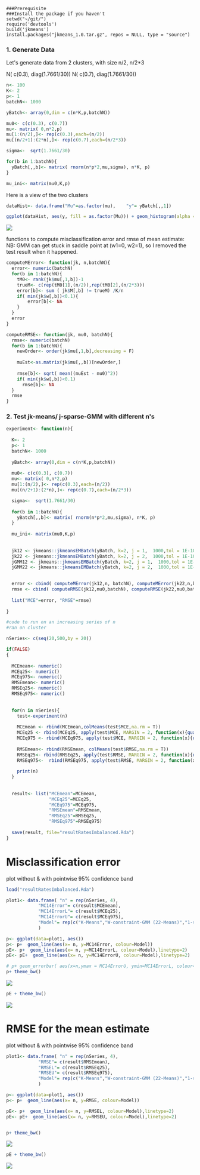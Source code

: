     ###Prerequisite
    ###Install the package if you haven't
    setwd("~/git/")
    require('devtools')
    build('jkmeans')
    install.packages("jkmeans_1.0.tar.gz", repos = NULL, type = "source")

### 1. Generate Data

Let's generate data from 2 clusters, with size n/2, n/2\*3

N( c(0.3), diag(1.7661/30)) N( c(0.7), diag(1.7661/30))

``` r
n<- 100
K<- 2
p<- 1
batchN<- 1000

yBatch<- array(0,dim = c(n*K,p,batchN))

mu0<- c(c(0.3), c(0.7))
mu<- matrix( 0,n*2,p)
mu[1:(n/2),]<- rep(c(0.3),each=(n/2))
mu[(n/2+1):(2*n),]<- rep(c(0.7),each=(n/2*3))

sigma<-  sqrt(1.7661/30)

for(b in 1:batchN){
  yBatch[,,b]<- matrix( rnorm(n*p*2,mu,sigma), n*K, p)
}

mu_ini<- matrix(mu0,K,p)
```

Here is a view of the two clusters

``` r
dataHist<- data.frame("Mu"=as.factor(mu),    "y"= yBatch[,,1])

ggplot(dataHist, aes(y, fill = as.factor(Mu))) + geom_histogram(alpha = 0.2,bins = 30,  position="identity")
```

![](convergenceRatesImbalanced_files/figure-markdown_github/unnamed-chunk-3-1.png)

functions to compute misclassification error and rmse of mean estimate: NB: GMM can get stuck in saddle point at (w1=0, w2=1), so I removed the test result when it happened.

``` r
computeMError<- function(jk, n,batchN){
  error<- numeric(batchN)
  for(b in 1:batchN){
    tM0<- rank(jk$mu[,1,b])-1
    trueM<- c(rep(tM0[1],(n/2)),rep(tM0[2],(n/2*3)))
    error[b]<- sum ( jk$M[,b] != trueM) /K/n
    if( min(jk$w[,b])<0.1){
        error[b]<- NA
    }
  }
  error
}

computeRMSE<- function(jk, mu0, batchN){
  rmse<- numeric(batchN)
  for(b in 1:batchN){
    newOrder<- order(jk$mu[,1,b],decreasing = F)
    
    muEst<-as.matrix(jk$mu[,,b])[newOrder,]
   
    rmse[b]<- sqrt( mean((muEst - mu0)^2))
    if( min(jk$w[,b])<0.1)
      rmse[b]<- NA
  }
  rmse
}
```

### 2. Test jk-means/ j-sparse-GMM with different n's

``` r
experiment<- function(n){
  
  K<- 2
  p<- 1
  batchN<- 1000
  
  yBatch<- array(0,dim = c(n*K,p,batchN))
  
  mu0<- c(c(0.3), c(0.7))
  mu<- matrix( 0,n*2,p)
  mu[1:(n/2),]<- rep(c(0.3),each=(n/2))
  mu[(n/2+1):(2*n),]<- rep(c(0.7),each=(n/2*3))

  sigma<-  sqrt(1.7661/30)
  
  for(b in 1:batchN){
    yBatch[,,b]<- matrix( rnorm(n*p*2,mu,sigma), n*K, p)
  }
  
  mu_ini<- matrix(mu0,K,p)
  
  
  jk12 <- jkmeans::jkmeansEMBatch(yBatch, k=2, j = 1,  1000,tol = 1E-10,useKmeansIni = F, meansIni = mu_ini, fixW = T)
  jk22 <- jkmeans::jkmeansEMBatch(yBatch, k=2, j = 2,  1000,tol = 1E-10,useKmeansIni = F, meansIni = mu_ini, fixW = T)
  jGMM12 <- jkmeans::jkmeansEMBatch(yBatch, k=2, j = 1,  1000,tol = 1E-10,useKmeansIni = F, meansIni = mu_ini, fixW = F)
  jGMM22 <- jkmeans::jkmeansEMBatch(yBatch, k=2, j = 2,  1000,tol = 1E-10,useKmeansIni = F, meansIni = mu_ini, fixW = F)

  
  error <- cbind( computeMError(jk12,n, batchN), computeMError(jk22,n,batchN), computeMError(jGMM12,n,batchN),computeMError(jGMM22,n,batchN))
  rmse <- cbind( computeRMSE(jk12,mu0,batchN), computeRMSE(jk22,mu0,batchN), computeRMSE(jGMM12,mu0,batchN),computeRMSE(jGMM22,mu0,batchN))
    
  list("MCE"=error, "RMSE"=rmse)
  
}
```

``` r
#code to run on an increasing series of n
#ran on cluster

nSeries<- c(seq(20,500,by = 20))

if(FALSE)
{
  
  MCEmean<- numeric()
  MCEq25<- numeric()
  MCEq975<- numeric()
  RMSEmean<- numeric()
  RMSEq25<- numeric()
  RMSEq975<- numeric()
  
  
  for(n in nSeries){
    test<-experiment(n)
    
    MCEmean <- rbind(MCEmean,colMeans(test$MCE,na.rm = T))
    MCEq25 <- rbind(MCEq25, apply(test$MCE, MARGIN = 2, function(x){quantile(x,probs = 0.025,na.rm = T)}))
    MCEq975 <- rbind(MCEq975, apply(test$MCE, MARGIN = 2, function(x){quantile(x,probs = 0.975,na.rm = T)}))
    
    RMSEmean<- rbind(RMSEmean, colMeans(test$RMSE,na.rm = T))
    RMSEq25<- rbind(RMSEq25, apply(test$RMSE, MARGIN = 2, function(x){quantile(x,probs = 0.025,na.rm = T)}))
    RMSEq975<-  rbind(RMSEq975, apply(test$RMSE, MARGIN = 2, function(x){quantile(x,probs = 0.975,na.rm = T)}))
    
    print(n)
  }
  
  
  result<- list("MCEmean"=MCEmean,
                "MCEq25"=MCEq25,
                "MCEq975"=MCEq975,
                "RMSEmean"=RMSEmean,
                "RMSEq25"=RMSEq25,
                "RMSEq975"=RMSEq975)
  
  save(result, file="resultRatesImbalanced.Rda")
}
```

Misclassification error
=======================

plot without & with pointwise 95% confidence band

``` r
load("resultRatesImbalanced.Rda")

plot1<- data.frame( "n" = rep(nSeries, 4),
            "MC14Error"= c(result$MCEmean),
            "MC14ErrorL"= c(result$MCEq25),
            "MC14ErrorU"= c(result$MCEq975),
            "Model"= rep(c("K-Means","W-constraint-GMM (22-Means)","1-sparse-GMM","GMM"),each= length(nSeries))
            )

p<- ggplot(data=plot1, aes())
p<- p+  geom_line(aes(x= n, y=MC14Error, colour=Model)) 
pE<- p+  geom_line(aes(x= n, y=MC14ErrorL, colour=Model),linetype=2) 
pE<- pE+  geom_line(aes(x= n, y=MC14ErrorU, colour=Model),linetype=2) 

# p+ geom_errorbar( aes(x=n,ymax = MC14ErrorU, ymin=MC14ErrorL, colour=Model),width=0.2)
p+ theme_bw()
```

![](convergenceRatesImbalanced_files/figure-markdown_github/unnamed-chunk-7-1.png)

``` r
pE + theme_bw()
```

![](convergenceRatesImbalanced_files/figure-markdown_github/unnamed-chunk-7-2.png)

RMSE for the mean estimate
==========================

plot without & with pointwise 95% confidence band

``` r
plot1<- data.frame( "n" = rep(nSeries, 4),
            "RMSE"= c(result$RMSEmean),
            "RMSEL"= c(result$RMSEq25),
            "RMSEU"= c(result$RMSEq975),
            "Model"= rep(c("K-Means","W-constraint-GMM (22-Means)","1-sparse-GMM","GMM"),each= length(nSeries))
            )

p<- ggplot(data=plot1, aes())
p<- p+  geom_line(aes(x= n, y=RMSE, colour=Model)) 

pE<- p+  geom_line(aes(x= n, y=RMSEL, colour=Model),linetype=2) 
pE<- pE+  geom_line(aes(x= n, y=RMSEU, colour=Model),linetype=2) 


p+ theme_bw()
```

![](convergenceRatesImbalanced_files/figure-markdown_github/unnamed-chunk-8-1.png)

``` r
pE + theme_bw()
```

![](convergenceRatesImbalanced_files/figure-markdown_github/unnamed-chunk-8-2.png)
